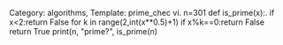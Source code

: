 Category: algorithms, Template: prime_chec vi.
n=301 
def is_prime(x):. 
    if x<2:return False 
    for k in range(2,int(x**0.5)+1)
        if x%k==0:return False
    return True
print(n, "prime?", is_prime(n)
